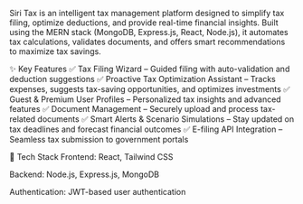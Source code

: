 Siri Tax is an intelligent tax management platform designed to simplify tax filing, optimize deductions, and provide real-time financial insights. Built using the MERN stack (MongoDB, Express.js, React, Node.js), it automates tax calculations, validates documents, and offers smart recommendations to maximize tax savings.

✨ Key Features
✅ Tax Filing Wizard – Guided filing with auto-validation and deduction suggestions
✅ Proactive Tax Optimization Assistant – Tracks expenses, suggests tax-saving opportunities, and optimizes investments
✅ Guest & Premium User Profiles – Personalized tax insights and advanced features
✅ Document Management – Securely upload and process tax-related documents
✅ Smart Alerts & Scenario Simulations – Stay updated on tax deadlines and forecast financial outcomes
✅ E-filing API Integration – Seamless tax submission to government portals

🚀 Tech Stack
Frontend: React, Tailwind CSS

Backend: Node.js, Express.js, MongoDB

Authentication: JWT-based user authentication



